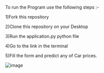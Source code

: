 To run the Program use the following steps :-

1)Fork this repository

2)Clone this repository on your Desktop

3)Run the application.py python file

4)Go to the link in the terminal

5)Fill the form and predict any of Car prices.


  ![image](https://github.com/SkyRanger15/Used-car-Price-Predictor/assets/143792586/33ccf45c-b150-43ad-a98b-e8a6d3444d16)
